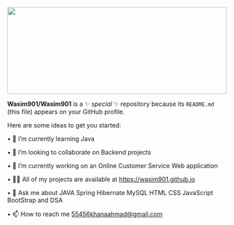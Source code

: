 
<p align="center">
  <img src="https://github.com/Wasim901/Wasim901/assets/119388217/b480d463-f3f3-414c-8743-1102ef1b15e9" width="100%" height="200px">
</p>



**Wasim901/Wasim901** is a ✨ _special_ ✨ repository because its `README.md` (this file) appears on your GitHub profile.

Here are some ideas to get you started:

• 🌱 I’m currently learning Java

• 👯 I’m looking to collaborate on Backend projects

• 🔭 I’m currently working on an Online Customer Service Web application

• 👨‍💻 All of my projects are available at https://wasim901.github.io

• 💬 Ask me about JAVA Spring Hibernate MySQL HTML CSS JavaScript BootStrap and DSA

• 📫 How to reach me 55456khanaahmad@gmail.com
